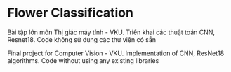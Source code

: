 # Flower Classification
Bài tập lớn môn Thị giác máy tính - VKU. Triển khai các thuật toán CNN, Resnet18. Code không sử dụng các thư viện có sẵn

Final project for Computer Vision - VKU. Implementation of CNN, ResNet18 algorithms. Code without using any existing libraries
